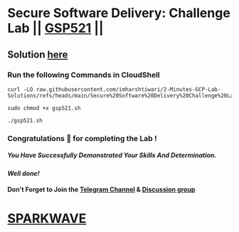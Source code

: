 # Secure Software Delivery: Challenge Lab || [GSP521](https://www.cloudskillsboost.google/focuses/104244?parent=catalog) ||

## Solution [here](https://youtu.be/i8TPnSVc2qU)

### Run the following Commands in CloudShell

```
curl -LO raw.githubusercontent.com/imharshtiwari/2-Minutes-GCP-Lab-Solutions/refs/heads/main/Secure%20Software%20Delivery%20Challenge%20Lab/gsp521.sh

sudo chmod +x gsp521.sh

./gsp521.sh
```

### Congratulations 🎉 for completing the Lab !

##### *You Have Successfully Demonstrated Your Skills And Determination.*

#### *Well done!*

#### Don't Forget to Join the [Telegram Channel](https://t.me/sparkwave.01) & [Discussion group](https://t.me/sparkwave.01chats)

# [SPARKWAVE](https://www.youtube.com/@sparkwave.01)
